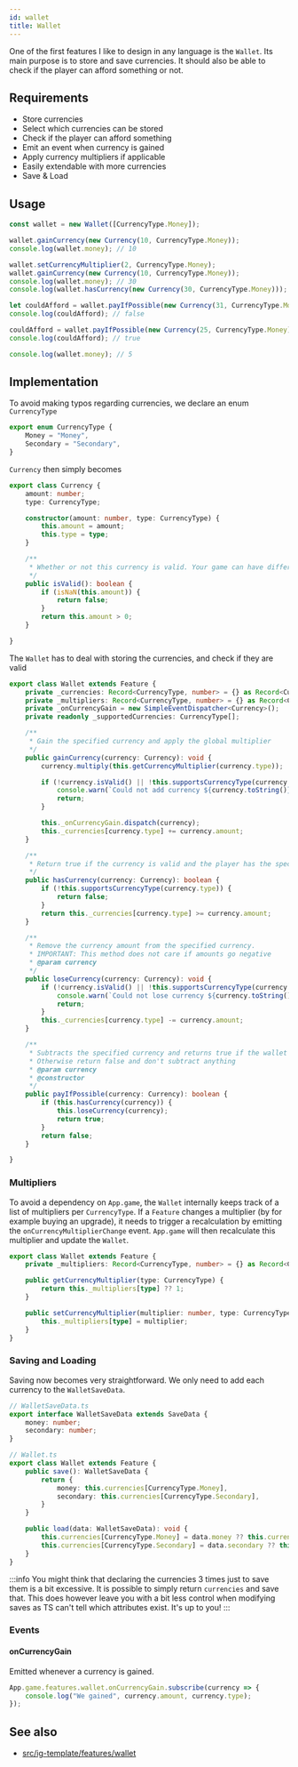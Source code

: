```yaml
---
id: wallet
title: Wallet
---
```


<!--- Introduction text, can be a bit personal -->
One of the first features I like to design in any language is the `Wallet`.
Its main purpose is to store and save currencies.
It should also be able to check if the player can afford something or not.

## Requirements
<!-- Everything that is needed for this feature to work -->
- Store currencies
- Select which currencies can be stored
- Check if the player can afford something
- Emit an event when currency is gained
- Apply currency multipliers if applicable
- Easily extendable with more currencies
- Save & Load

## Usage
```ts
const wallet = new Wallet([CurrencyType.Money]);

wallet.gainCurrency(new Currency(10, CurrencyType.Money));
console.log(wallet.money); // 10

wallet.setCurrencyMultiplier(2, CurrencyType.Money);
wallet.gainCurrency(new Currency(10, CurrencyType.Money));
console.log(wallet.money); // 30
console.log(wallet.hasCurrency(new Currency(30, CurrencyType.Money))); // true

let couldAfford = wallet.payIfPossible(new Currency(31, CurrencyType.Money));
console.log(couldAfford); // false

couldAfford = wallet.payIfPossible(new Currency(25, CurrencyType.Money));
console.log(couldAfford); // true

console.log(wallet.money); // 5
```

## Implementation
<!--- Implementation details -->
To avoid making typos regarding currencies, we declare an enum `CurrencyType`
```ts title="src/ig-template/features/wallet/CurrencyType.ts"
export enum CurrencyType {
    Money = "Money",
    Secondary = "Secondary",
}
```

`Currency` then simply becomes
```ts title="src/ig-template/features/wallet/Currency.ts"
export class Currency {
    amount: number;
    type: CurrencyType;

    constructor(amount: number, type: CurrencyType) {
        this.amount = amount;
        this.type = type;
    }

    /**
     * Whether or not this currency is valid. Your game can have different rules
     */
    public isValid(): boolean {
        if (isNaN(this.amount)) {
            return false;
        }
        return this.amount > 0;
    }

}
```

The `Wallet` has to deal with storing the currencies, and check if they are valid

```ts title="src/ig-template/features/wallet/Wallet.ts"
export class Wallet extends Feature {
    private _currencies: Record<CurrencyType, number> = {} as Record<CurrencyType, number>
    private _multipliers: Record<CurrencyType, number> = {} as Record<CurrencyType, number>
    private _onCurrencyGain = new SimpleEventDispatcher<Currency>();
    private readonly _supportedCurrencies: CurrencyType[];

    /**
     * Gain the specified currency and apply the global multiplier
     */
    public gainCurrency(currency: Currency): void {
        currency.multiply(this.getCurrencyMultiplier(currency.type));

        if (!currency.isValid() || !this.supportsCurrencyType(currency.type)) {
            console.warn(`Could not add currency ${currency.toString()}`);
            return;
        }

        this._onCurrencyGain.dispatch(currency);
        this._currencies[currency.type] += currency.amount;
    }

    /**
     * Return true if the currency is valid and the player has the specified amount.
     */
    public hasCurrency(currency: Currency): boolean {
        if (!this.supportsCurrencyType(currency.type)) {
            return false;
        }
        return this._currencies[currency.type] >= currency.amount;
    }

    /**
     * Remove the currency amount from the specified currency.
     * IMPORTANT: This method does not care if amounts go negative
     * @param currency
     */
    public loseCurrency(currency: Currency): void {
        if (!currency.isValid() || !this.supportsCurrencyType(currency.type)) {
            console.warn(`Could not lose currency ${currency.toString()}`);
            return;
        }
        this._currencies[currency.type] -= currency.amount;
    }

    /**
     * Subtracts the specified currency and returns true if the wallet has enough.
     * Otherwise return false and don't subtract anything
     * @param currency
     * @constructor
     */
    public payIfPossible(currency: Currency): boolean {
        if (this.hasCurrency(currency)) {
            this.loseCurrency(currency);
            return true;
        }
        return false;
    }

}

```


### Multipliers
To avoid a dependency on `App.game`, the `Wallet` internally keeps track of a list of multipliers per `CurrencyType`.
If a `Feature` changes a multiplier (by for example buying an upgrade),
it needs to trigger a recalculation by emitting the `onCurrencyMultiplierChange` event.
`App.game` will then recalculate this multiplier and update the `Wallet`.

```ts title="src/ig-template/features/wallet/Wallet.ts"
export class Wallet extends Feature {
    private _multipliers: Record<CurrencyType, number> = {} as Record<CurrencyType, number>

    public getCurrencyMultiplier(type: CurrencyType) {
        return this._multipliers[type] ?? 1;
    }

    public setCurrencyMultiplier(multiplier: number, type: CurrencyType) {
        this._multipliers[type] = multiplier;
    }
}
```

### Saving and Loading
Saving now becomes very straightforward. We only need to add each currency to the `WalletSaveData`.
```ts
// WalletSaveData.ts
export interface WalletSaveData extends SaveData {
    money: number;
    secondary: number;
}

// Wallet.ts
export class Wallet extends Feature {
    public save(): WalletSaveData {
        return {
            money: this.currencies[CurrencyType.Money],
            secondary: this.currencies[CurrencyType.Secondary],
        }
    }

    public load(data: WalletSaveData): void {
        this.currencies[CurrencyType.Money] = data.money ?? this.currencies[CurrencyType.Money];
        this.currencies[CurrencyType.Secondary] = data.secondary ?? this.currencies[CurrencyType.Secondary];
    }
}
```

:::info
You might think that declaring the currencies 3 times just to save them is a bit excessive.
It is possible to simply return `currencies` and save that.
This does however leave you with a bit less control when modifying saves as TS can't tell which attributes exist.
It's up to you!
:::

### Events
<!--- Events this feature emits -->
#### onCurrencyGain
Emitted whenever a currency is gained.
```ts
App.game.features.wallet.onCurrencyGain.subscribe(currency => {
    console.log("We gained", currency.amount, currency.type);
});
```



<!---
## TODO
Nothing yet...
-->

## See also 
- [src/ig-template/features/wallet](https://github.com/123ishaTest/incremental-game-template/tree/master/src/ig-template/features/wallet)
